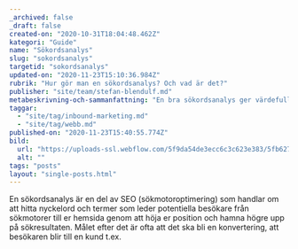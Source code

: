 ```yaml
---
_archived: false
_draft: false
created-on: "2020-10-31T18:04:48.462Z"
kategori: "Guide"
name: "Sökordsanalys"
slug: "sokordsanalys"
targetid: "sokordsanalys"
updated-on: "2020-11-23T15:10:36.984Z"
rubrik: "Hur gör man en sökordsanalys? Och vad är det?"
publisher: "site/team/stefan-blendulf.md"
metabeskrivning-och-sammanfattning: "En bra sökordsanalys ger värdefull insikt om er målgrupp och hur de söker efter er. Sökordsanalys är nyckeln till framgångsrik SEO."
taggar:
  - "site/tag/inbound-marketing.md"
  - "site/tag/webb.md"
published-on: "2020-11-23T15:40:55.774Z"
bild:
  url: "https://uploads-ssl.webflow.com/5f9da54de3ecc6c3c623e383/5fb627cfb018d4f63dfadde3_SEOgraph.jpg"
  alt: ""
tags: "posts"
layout: "single-posts.html"
---
```


En sökordsanalys är en del av SEO (sökmotoroptimering) som handlar om att hitta nyckelord och termer som leder potentiella besökare från sökmotorer till er hemsida genom att höja er position och hamna högre upp på sökresultaten. Målet efter det är ofta att det ska bli en konvertering, att besökaren blir till en kund t.ex.
